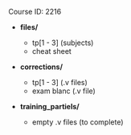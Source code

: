 Course ID: 2216

* **files/**
    - tp\[1 - 3\] (subjects)
    - cheat sheet

* **corrections/**
    - tp\[1 - 3\] (.v files)
    - exam blanc (.v file)

* **training_partiels/**
    - empty .v files (to complete)
